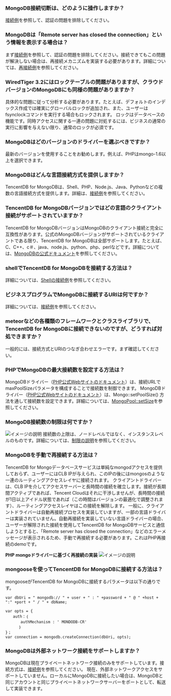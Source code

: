 
### MongoDB接続切断は、どのように操作しますか？
[接続例](https://cloud.tencent.com/document/product/240/3563)を参照して、認証の問題を排除してください。

### MongoDBは「Remote server has closed the connection」という情報を表示する場合は？
まず[接続例](https://cloud.tencent.com/document/product/240/3563)を参照して、認証の問題を排除してください。接続できてもこの問題が解決しない場合は、再接続メカニズムを実装する必要があります。詳細については、[再接続例](https://cloud.tencent.com/document/product/240/4980)を参照してください。

### WiredTiger 3.2にはロックテーブルの問題がありますが、クラウドバージョンのMongoDBにも同様の問題がありますか？
具体的な問題に従って分析する必要があります。たとえば、デフォルトのインデックス作成では確実にグローバルロックが追加され、また、ユーザーはfsynclockコマンドを実行する場合もロックされます。
ロックはデータベースの機能です。同時アクセスに関する一連の問題に対処するには、ビジネスの通常の実行に影響を与えない限り、通常のロックが必須です。

### MongoDBはどのバージョンのドライバーを選ぶべきですか？
最新のバージョンを使用することをお勧めします。例えば、PHPはmongo-1.6以上を選択できます。
 
### MongoDBはどんな言語接続方式を提供しますか？
TencentDB for MongoDBは、Shell、PHP、Node.js、Java、Pythonなどの複数の言語接続方式を提供します。詳細は、[接続例](https://cloud.tencent.com/document/product/240/3563)を参照してください。

### TencentDB for MongoDBバージョンではどの言語のクライアント接続がサポートされていますか？
TencentDB for MongoDBバージョンはMongoDBのクライアント接続と完全に互換性があります。公式のMongoDBバージョンがサポートされているクライアントである限り、TencentDB for MongoDBは全部サポートします。たとえば、C、C++、c＃、java、node.js、python、php、perlなどです。詳細については、[MongoDBの公式ドキュメント](https://docs.mongodb.org/ecosystem/drivers/)を参照してください。

### shellでTencentDB for MongoDBを接続する方法は？
詳細については、[Shellの接続例](https://cloud.tencent.com/doc/product/240/3978)を参照してください。

### ビジネスプログラムでMongoDBに接続するURIは何ですか？
詳細については、[接続例](https://cloud.tencent.com/doc/product/240/3563)を参照してください。

### meteorなどの各種類のフレームワークとクラスライブラリで、TencentDB for MongoDBに接続できないのですが、どうすれば対処できますか？
一般的には、接続方式とURIのつなぎ合わせエラーです。まず確認してください。

### PHPでMongoDBの最大接続数を設定する方法は？
MongoDBドライバー（[PHP公式Webサイトのドキュメント](http://php.net/manual/en/set.mongodb.php)）は、接続URLでmaxPoolSizeパラメータを構成することで接続数を制御できます。
MongoDBドライバー（[PHP公式Webサイトのドキュメント](http://php.net/manual/en/set.mongodb.php)）は、Mongo::setPoolSize() 方法を通して接続数を設定できます。詳細については、[MongoPool::setSize](http://php.net/manual/en/mongopool.setsize.php)を参照してください。
 

### MongoDB接続数の制限は何ですか？
![イメージの説明](//bot1024-1253841380.file.myqcloud.com/3defdf809c3d11e7bd8b525400a3183e.png)
接続数の上限は、ノードレベルではなく、インスタンスレベルのものです。詳細については、[制限の説明](https://cloud.tencent.com/document/product/240/622)を参照してください。
 
### MongoDBを手動で再接続する方法は？
TencentDB for Mongoデータベースサービスは単純なmongodアクセスを提供しておらず、ユーザーにはCLB IPが与えられ、このIPの後にはmongosのような一連のルーティングアクセスレイヤに接続されます。
クライアントドライバーは、CLB IPを介してアクセスサーバーと長時間の接続を確立します。接続が長期間アクティブであれば、Tencent Cloudはそれに干渉しませんが、長時間の接続が1日以上アイドル状態であれば（この時間はバージョンの最適化で調整されます）、ルーティングアクセスレイヤはこの接続を解除します。
一般に、クライアントドライバーは自動再接続プロセスを実装していますが、一部の言語ドライバーは実装されていません。自動再接続を実装していない言語ドライバーの場合、ユーザーが解除された接続を使用してTencentDB for MongoDBサービスと通信しようとすると、「Remote server has closed the connection」などのエラーメッセージが表示されるため、手動で再接続する必要があります。これはPHP再接続のdemoです。

**PHP mongoドライバーに基づく再接続の実装** 
![イメージの説明](//bot1024-1253841380.file.myqcloud.com/aa398f929c4211e79a34525400a3183e.png)


### mongooseを使ってTencentDB for MongoDBに接続する方法は？
mongooseがTencentDB for MongoDBに接続するパラメータは以下の通りです。

``` 
var dbUri = " mongodb:// " + user + " : " +password + " @ " +host + ":" +port + " / " + dbName;

var opts = {
　　auth：｛
　　　　authMechanism : ' MONDODB-CR'
      ｝
}；
var connection = mongodb.createConnection(dbUri, opts);
```

### MongoDBは外部ネットワーク接続をサポートしますか？
MongoDBは現在プライベートネットワーク接続のみをサポートしています。接続方式は、[接続例](https://cloud.tencent.com/document/product/240/3563)を参照してください。
現在、外部ネットワークアクセスをサポートしていません。ローカルにMongoDBに接続したい場合は、MongoDBと同じアカウントと同じプライベートネットワークサーバーをポートとして、転送して実装できます。
 

